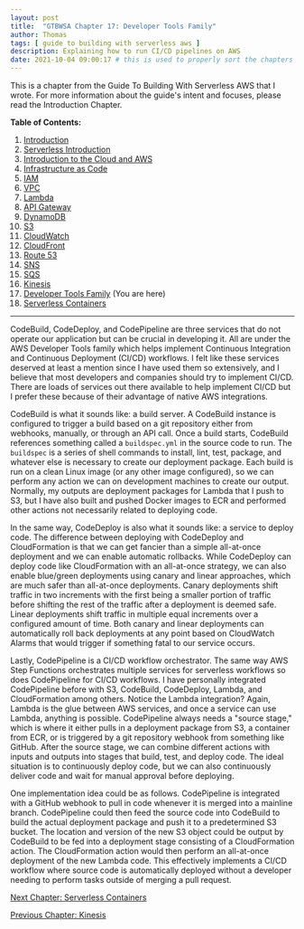 ```yaml
---
layout: post
title:  "GTBWSA Chapter 17: Developer Tools Family"
author: Thomas
tags: [ guide to building with serverless aws ]
description: Explaining how to run CI/CD pipelines on AWS
date: 2021-10-04 09:00:17 # this is used to properly sort the chapters
---
```


This is a chapter from the Guide To Building With Serverless AWS that I wrote. For more information about the guide's intent and focuses, please read the Introduction Chapter.

**Table of Contents:**

1. [Introduction](/blog/gtbwsa-chapter-1-introduction)
2. [Serverless Introduction](/blog/gtbwsa-chapter-2-serverless-introduction)
3. [Introduction to the Cloud and AWS](/blog/gtbwsa-chapter-3-introduction-to-the-cloud-and-aws)
4. [Infrastructure as Code](/blog/gtbwsa-chapter-4-infrastructure-as-code)
5. [IAM](/blog/gtbwsa-chapter-5-iam)
6. [VPC](/blog/gtbwsa-chapter-6-vpc)
7. [Lambda](/blog/gtbwsa-chapter-7-lambda)
8. [API Gateway](/blog/gtbwsa-chapter-8-api-gateway)
9. [DynamoDB](/blog/gtbwsa-chapter-9-dynamodb)
10. [S3](/blog/gtbwsa-chapter-10-s3)
11. [CloudWatch](/blog/gtbwsa-chapter-11-cloudwatch)
12. [CloudFront](/blog/gtbwsa-chapter-12-cloudfront)
13. [Route 53](/blog/gtbwsa-chapter-13-route-53)
14. [SNS](/blog/gtbwsa-chapter-14-sns)
15. [SQS](/blog/gtbwsa-chapter-15-sqs)
16. [Kinesis](/blog/gtbwsa-chapter-16-kinesis)
17. [Developer Tools Family](/blog/gtbwsa-chapter-17-developer-tools-family) (You are here)
18. [Serverless Containers](/blog/gtbwsa-chapter-18-serverless-containers)

---

CodeBuild, CodeDeploy, and CodePipeline are three services that do not operate our application but can be crucial in developing it. All are under the AWS Developer Tools family which helps implement Continuous Integration and Continuous Deployment (CI/CD) workflows. I felt like these services deserved at least a mention since I have used them so extensively, and I believe that most developers and companies should try to implement CI/CD. There are loads of services out there available to help implement CI/CD but I prefer these because of their advantage of native AWS integrations.

CodeBuild is what it sounds like: a build server. A CodeBuild instance is configured to trigger a build based on a git repository either from webhooks, manually, or through an API call. Once a build starts, CodeBuild references something called a `buildspec.yml` in the source code to run. The `buildspec` is a series of shell commands to install, lint, test, package, and whatever else is necessary to create our deployment package. Each build is run on a clean Linux image (or any other image configured), so we can perform any action we can on development machines to create our output. Normally, my outputs are deployment packages for Lambda that I push to S3, but I have also built and pushed Docker images to ECR and performed other actions not necessarily related to deploying code.

In the same way, CodeDeploy is also what it sounds like: a service to deploy code. The difference between deploying with CodeDeploy and CloudFormation is that we can get fancier than a simple all-at-once deployment and we can enable automatic rollbacks. While CodeDeploy can deploy code like CloudFormation with an all-at-once strategy, we can also enable blue/green deployments using canary and linear approaches, which are much safer than all-at-once deployments. Canary deployments shift traffic in two increments with the first being a smaller portion of traffic before shifting the rest of the traffic after a deployment is deemed safe. Linear deployments shift traffic in multiple equal increments over a configured amount of time. Both canary and linear deployments can automatically roll back deployments at any point based on CloudWatch Alarms that would trigger if something fatal to our service occurs.

Lastly, CodePipeline is a CI/CD workflow orchestrator. The same way AWS Step Functions orchestrates multiple services for serverless workflows so does CodePipeline for CI/CD workflows. I have personally integrated CodePipeline before with S3, CodeBuild, CodeDeploy, Lambda, and CloudFormation among others. Notice the Lambda integration? Again, Lambda is the glue between AWS services, and once a service can use Lambda, anything is possible. CodePipeline always needs a "source stage," which is where it either pulls in a deployment package from S3, a container from ECR, or is triggered by a git repository webhook from something like GitHub. After the source stage, we can combine different actions with inputs and outputs into stages that build, test, and deploy code. The ideal situation is to continuously deploy code, but we can also continuously deliver code and wait for manual approval before deploying.

One implementation idea could be as follows. CodePipeline is integrated with a GitHub webhook to pull in code whenever it is merged into a mainline branch. CodePipeline could then feed the source code into CodeBuild to build the actual deployment package and push it to a predetermined S3 bucket. The location and version of the new S3 object could be output by CodeBuild to be fed into a deployment stage consisting of a CloudFormation action. The CloudFormation action would then perform an all-at-once deployment of the new Lambda code. This effectively implements a CI/CD workflow where source code is automatically deployed without a developer needing to perform tasks outside of merging a pull request.


[Next Chapter: Serverless Containers](/blog/gtbwsa-chapter-18-serverless-containers)

[Previous Chapter: Kinesis](/blog/gtbwsa-chapter-16-kinesis)
